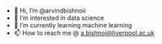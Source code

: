 - 👋 Hi, I’m @arvindbishnoii
- 👀 I’m interested in data science
- 🌱 I’m currently learning machine learning
- 📫 How to reach me @ a.bishnoi@liverpool.ac.uk

<!---
arvindbishnoii/arvindbishnoii is a ✨ special ✨ repository because its `README.md` (this file) appears on your GitHub profile.
You can click the Preview link to take a look at your changes.
--->
